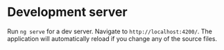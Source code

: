 # Development server

Run `ng serve` for a dev server. Navigate to `http://localhost:4200/`. The application will automatically reload if you change any of the source files.
